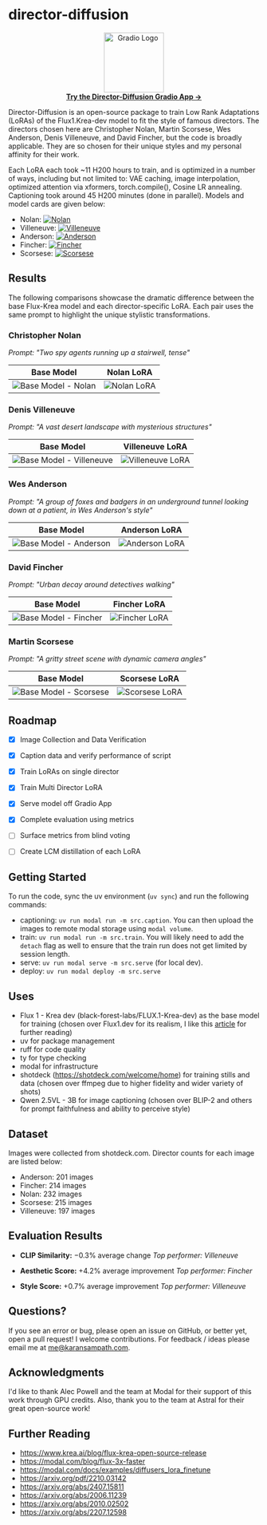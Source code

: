# director-diffusion

<p align="center">
  <a href="https://gradio.app/" target="_blank">
    <img src="https://raw.githubusercontent.com/gradio-app/gradio/refs/heads/main/readme_files/gradio.svg" alt="Gradio Logo" width="120">
  </a>
  <br>
  <a href="https://nano-diffusion--flux-lora-gradio-gradio-app.modal.run/" target="_blank">
    <b>Try the Director-Diffusion Gradio App &rarr;</b>
  </a>
</p>

Director-Diffusion is an open-source package to train Low Rank Adaptations (LoRAs) of the Flux1.Krea-dev model to fit the style of famous directors. The directors chosen here are Christopher Nolan, Martin Scorsese, Wes Anderson, Denis Villeneuve, and David Fincher, but the code is broadly applicable. They are so chosen for their unique styles and my personal affinity for their work.

Each LoRA each took ~11 H200 hours to train, and is optimized in a number of ways, including but not limited to: VAE caching, image interpolation, optimized attention via xformers, torch.compile(), Cosine LR annealing. Captioning took around 45 H200 minutes (done in parallel). Models and model cards are given below:

-  Nolan: [![Nolan](https://img.shields.io/badge/Hugging%20Face-Model%20Card-black?logo=huggingface)](https://huggingface.co/ksampath/flux-krea-nolan-lora)
-  Villeneuve: [![Villeneuve](https://img.shields.io/badge/Hugging%20Face-Model%20Card-black?logo=huggingface)](https://huggingface.co/ksampath/flux-krea-villeneuve-lora)
-  Anderson: [![Anderson](https://img.shields.io/badge/Hugging%20Face-Model%20Card-black?logo=huggingface)](https://huggingface.co/ksampath/flux-krea-anderson-lora)
-  Fincher: [![Fincher](https://img.shields.io/badge/Hugging%20Face-Model%20Card-black?logo=huggingface)](https://huggingface.co/ksampath/flux-krea-fincher-lora)
-  Scorsese: [![Scorsese](https://img.shields.io/badge/Hugging%20Face-Model%20Card-black?logo=huggingface)](https://huggingface.co/ksampath/flux-krea-scorsese-lora)

## Results

The following comparisons showcase the dramatic difference between the base Flux-Krea model and each director-specific LoRA. Each pair uses the same prompt to highlight the unique stylistic transformations.

### Christopher Nolan
*Prompt: "Two spy agents running up a stairwell, tense"*

| Base Model | Nolan LoRA |
|------------|------------|
| ![Base Model - Nolan](assets/comparisons/nolan_base.webp) | ![Nolan LoRA](assets/comparisons/nolan_lora.webp) |

### Denis Villeneuve
*Prompt: "A vast desert landscape with mysterious structures"*

| Base Model | Villeneuve LoRA |
|------------|-----------------|
| ![Base Model - Villeneuve](assets/comparisons/villeneuve_base.webp) | ![Villeneuve LoRA](assets/comparisons/villeneuve_lora.webp) |

### Wes Anderson
*Prompt: "A group of foxes and badgers in an underground tunnel looking down at a patient, in Wes Anderson's style"*

| Base Model | Anderson LoRA |
|------------|---------------|
| ![Base Model - Anderson](assets/comparisons/anderson_base.webp) | ![Anderson LoRA](assets/comparisons/anderson_lora.webp) |

### David Fincher
*Prompt: "Urban decay around detectives walking"*

| Base Model | Fincher LoRA |
|------------|--------------|
| ![Base Model - Fincher](assets/comparisons/fincher_base.webp) | ![Fincher LoRA](assets/comparisons/fincher_lora.webp) |

### Martin Scorsese
*Prompt: "A gritty street scene with dynamic camera angles"*

| Base Model | Scorsese LoRA |
|------------|---------------|
| ![Base Model - Scorsese](assets/comparisons/scorsese_base.webp) | ![Scorsese LoRA](assets/comparisons/scorsese_lora.webp) |


## Roadmap

- [x] Image Collection and Data Verification
- [x] Caption data and verify performance of script
- [x] Train LoRAs on single director
- [x] Train Multi Director LoRA
- [x] Serve model off Gradio App
- [x] Complete evaluation using metrics
- [ ] Surface metrics from blind voting
- [ ] Create LCM distillation of each LoRA


## Getting Started

To run the code, sync the uv environment (`uv sync`) and run the following commands:

- captioning: `uv run modal run -m src.caption`. You can then upload the images to remote modal storage using `modal volume`.
- train: `uv run modal run -m src.train`. You will likely need to add the `detach` flag as well to ensure that the train run does not get limited by session length.
- serve: `uv run modal serve -m src.serve` (for local dev).
- deploy: `uv run modal deploy -m src.serve`

## Uses

- Flux 1 - Krea dev (black-forest-labs/FLUX.1-Krea-dev) as the base model for training (chosen over Flux1.dev for its realism, I like this [article](https://www.dbreunig.com/2025/08/04/the-rise-of-opinionated-models.html) for further reading)
- uv for package management
- ruff for code quality
- ty for type checking
- modal for infrastructure
- shotdeck (https://shotdeck.com/welcome/home) for training stills and data (chosen over ffmpeg due to higher fidelity and wider variety of shots)
- Qwen 2.5VL - 3B for image captioning (chosen over BLIP-2 and others for prompt faithfulness and ability to perceive style)

## Dataset

Images were collected from shotdeck.com. Director counts for each image are listed below:

- Anderson: 201 images
- Fincher: 214 images
- Nolan: 232 images
- Scorsese: 215 images
- Villeneuve: 197 images

## Evaluation Results

- **CLIP Similarity:** −0.3% average change
  _Top performer: Villeneuve_

- **Aesthetic Score:** +4.2% average improvement
  _Top performer: Fincher_

- **Style Score:** +0.7% average improvement
  _Top performer: Villeneuve_

## Questions?
If you see an error or bug, please open an issue on GitHub, or better yet, open a pull request! I welcome contributions. For feedback / ideas please email me at me@karansampath.com.

## Acknowledgments
I'd like to thank Alec Powell and the team at Modal for their support of this work through GPU credits. Also, thank you to the team at Astral for their great open-source work!

## Further Reading

- https://www.krea.ai/blog/flux-krea-open-source-release
- https://modal.com/blog/flux-3x-faster
- https://modal.com/docs/examples/diffusers_lora_finetune
- https://arxiv.org/pdf/2210.03142
- https://arxiv.org/abs/2407.15811
- https://arxiv.org/abs/2006.11239
- https://arxiv.org/abs/2010.02502
- https://arxiv.org/abs/2207.12598
